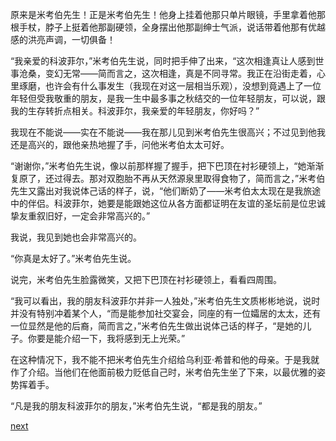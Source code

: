 
原来是米考伯先生！正是米考伯先生！他身上挂着他那只单片眼镜，手里拿着他那根手杖，脖子上挺着他那副硬领，全身摆出他那副绅士气派，说话带着他那有优越感的洪亮声调，一切俱备！

“我亲爱的科波菲尔，”米考伯先生说，同时把手伸了出来，“这次相逢真让人感到世事沧桑，变幻无常——简而言之，这次相逢，真是不同寻常。我正在沿街走着，心里琢磨，也许会有什么事发生（我现在对这一层相当乐观），没想到竟遇上了一位年轻但受我敬重的朋友，是我一生中最多事之秋结交的一位年轻朋友，可以说，跟我的生存转折点相关。科波菲尔，我亲爱的年轻朋友，你好吗？”

我现在不能说——实在不能说——我在那儿见到米考伯先生很高兴；不过见到他我还是高兴的，跟他亲热地握了手，问他米考伯太太可好。

“谢谢你，”米考伯先生说，像以前那样握了握手，把下巴顶在衬衫硬领上，“她渐渐复原了，还过得去。那对双胞胎不再从天然源泉里取得食物了，简而言之，”米考伯先生又露出对我说体己话的样子，说，“他们断奶了——米考伯太太现在是我旅途中的伴侣。科波菲尔，她要是能跟她这位从各方面都证明在友谊的圣坛前是位忠诚挚友重叙旧好，一定会非常高兴的。”

我说，我见到她也会非常高兴的。

“你真是太好了。”米考伯先生说。

说完，米考伯先生脸露微笑，又把下巴顶在衬衫硬领上，看看四周围。

“我可以看出，我的朋友科波菲尔并非一人独处，”米考伯先生文质彬彬地说，说时并没有特别冲着某个人，“而是能参加社交宴会，同座的有一位孀居的太太，还有一位显然是他的后裔，简而言之，”米考伯先生做出说体己话的样子，“是她的儿子。你要是能介绍一下，我将感到无上光荣。”

在这种情况下，我不能不把米考伯先生介绍给乌利亚·希普和他的母亲。于是我就作了介绍。当他们在他面前极力贬低自己时，米考伯先生坐了下来，以最优雅的姿势挥着手。

“凡是我的朋友科波菲尔的朋友，”米考伯先生说，“都是我的朋友。”

[next](page235)